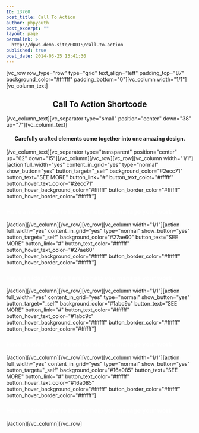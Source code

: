 ```yaml
---
ID: 13760
post_title: Call To Action
author: phpyouth
post_excerpt: ""
layout: page
permalink: >
  http://dpws-demo.site/GODIS/call-to-action
published: true
post_date: 2014-03-25 13:41:30
---
```

[vc_row row_type="row" type="grid" text_align="left" padding_top="87" background_color="#ffffff" padding_bottom="0"][vc_column width="1/1"][vc_column_text]
<h2 style="text-align: center;">Call To Action Shortcode</h2>
[/vc_column_text][vc_separator type="small" position="center" down="38" up="7"][vc_column_text]
<h4 style="text-align: center;">Carefully crafted elements come together into one amazing design.</h4>
[/vc_column_text][vc_separator type="transparent" position="center" up="62" down="15"][/vc_column][/vc_row][vc_row][vc_column width="1/1"][action full_width="yes" content_in_grid="yes" type="normal" show_button="yes" button_target="_self" background_color="#2ecc71" button_text="SEE MORE" button_link="#" button_text_color="#ffffff" button_hover_text_color="#2ecc71" button_hover_background_color="#ffffff" button_border_color="#ffffff" button_hover_border_color="#ffffff"]
<h3><span style="color: #ffffff;">Have an idea? We're here to help you manage your work</span></h3>
[/action][/vc_column][/vc_row][vc_row][vc_column width="1/1"][action full_width="yes" content_in_grid="yes" type="normal" show_button="yes" button_target="_self" background_color="#27ae60" button_text="SEE MORE" button_link="#" button_text_color="#ffffff" button_hover_text_color="#27ae60" button_hover_background_color="#ffffff" button_border_color="#ffffff" button_hover_border_color="#ffffff"]
<h3><span style="color: #ffffff;">Have an idea? We're here to help you manage your work</span></h3>
[/action][/vc_column][/vc_row][vc_row][vc_column width="1/1"][action full_width="yes" content_in_grid="yes" type="normal" show_button="yes" button_target="_self" background_color="#1abc9c" button_text="SEE MORE" button_link="#" button_text_color="#ffffff" button_hover_text_color="#1abc9c" button_hover_background_color="#ffffff" button_border_color="#ffffff" button_hover_border_color="#ffffff"]
<h3><span style="color: #ffffff;">Have an idea? We're here to help you manage your work</span></h3>
[/action][/vc_column][/vc_row][vc_row][vc_column width="1/1"][action full_width="yes" content_in_grid="yes" type="normal" show_button="yes" button_target="_self" background_color="#16a085" button_text="SEE MORE" button_link="#" button_text_color="#ffffff" button_hover_text_color="#16a085" button_hover_background_color="#ffffff" button_border_color="#ffffff" button_hover_border_color="#ffffff"]
<h3><span style="color: #ffffff;">Have an idea? We're here to help you manage your work</span></h3>
[/action][/vc_column][/vc_row]